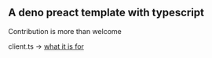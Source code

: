 <h2>A deno preact template with typescript</h2>

<p>Contribution is more than welcome</p>

<p>client.ts -> <a href="https://preactjs.com/guide/v10/api-reference/#hydrate">what it is for </a>
